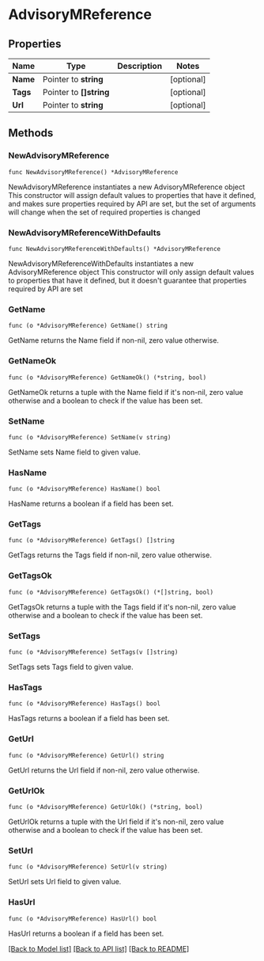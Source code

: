 # AdvisoryMReference

## Properties

Name | Type | Description | Notes
------------ | ------------- | ------------- | -------------
**Name** | Pointer to **string** |  | [optional] 
**Tags** | Pointer to **[]string** |  | [optional] 
**Url** | Pointer to **string** |  | [optional] 

## Methods

### NewAdvisoryMReference

`func NewAdvisoryMReference() *AdvisoryMReference`

NewAdvisoryMReference instantiates a new AdvisoryMReference object
This constructor will assign default values to properties that have it defined,
and makes sure properties required by API are set, but the set of arguments
will change when the set of required properties is changed

### NewAdvisoryMReferenceWithDefaults

`func NewAdvisoryMReferenceWithDefaults() *AdvisoryMReference`

NewAdvisoryMReferenceWithDefaults instantiates a new AdvisoryMReference object
This constructor will only assign default values to properties that have it defined,
but it doesn't guarantee that properties required by API are set

### GetName

`func (o *AdvisoryMReference) GetName() string`

GetName returns the Name field if non-nil, zero value otherwise.

### GetNameOk

`func (o *AdvisoryMReference) GetNameOk() (*string, bool)`

GetNameOk returns a tuple with the Name field if it's non-nil, zero value otherwise
and a boolean to check if the value has been set.

### SetName

`func (o *AdvisoryMReference) SetName(v string)`

SetName sets Name field to given value.

### HasName

`func (o *AdvisoryMReference) HasName() bool`

HasName returns a boolean if a field has been set.

### GetTags

`func (o *AdvisoryMReference) GetTags() []string`

GetTags returns the Tags field if non-nil, zero value otherwise.

### GetTagsOk

`func (o *AdvisoryMReference) GetTagsOk() (*[]string, bool)`

GetTagsOk returns a tuple with the Tags field if it's non-nil, zero value otherwise
and a boolean to check if the value has been set.

### SetTags

`func (o *AdvisoryMReference) SetTags(v []string)`

SetTags sets Tags field to given value.

### HasTags

`func (o *AdvisoryMReference) HasTags() bool`

HasTags returns a boolean if a field has been set.

### GetUrl

`func (o *AdvisoryMReference) GetUrl() string`

GetUrl returns the Url field if non-nil, zero value otherwise.

### GetUrlOk

`func (o *AdvisoryMReference) GetUrlOk() (*string, bool)`

GetUrlOk returns a tuple with the Url field if it's non-nil, zero value otherwise
and a boolean to check if the value has been set.

### SetUrl

`func (o *AdvisoryMReference) SetUrl(v string)`

SetUrl sets Url field to given value.

### HasUrl

`func (o *AdvisoryMReference) HasUrl() bool`

HasUrl returns a boolean if a field has been set.


[[Back to Model list]](../README.md#documentation-for-models) [[Back to API list]](../README.md#documentation-for-api-endpoints) [[Back to README]](../README.md)



